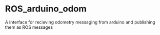 # ROS_arduino_odom
A interface for recieving odometry messaging from arduino and publishing them as ROS messages
